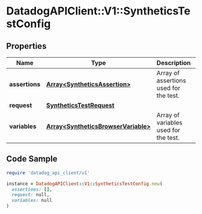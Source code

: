 # DatadogAPIClient::V1::SyntheticsTestConfig

## Properties

| Name | Type | Description | Notes |
| ---- | ---- | ----------- | ----- |
| **assertions** | [**Array&lt;SyntheticsAssertion&gt;**](SyntheticsAssertion.md) | Array of assertions used for the test. |  |
| **request** | [**SyntheticsTestRequest**](SyntheticsTestRequest.md) |  |  |
| **variables** | [**Array&lt;SyntheticsBrowserVariable&gt;**](SyntheticsBrowserVariable.md) | Array of variables used for the test. | [optional] |

## Code Sample

```ruby
require 'datadog_api_client/v1'

instance = DatadogAPIClient::V1::SyntheticsTestConfig.new(
  assertions: [],
  request: null,
  variables: null
)
```

